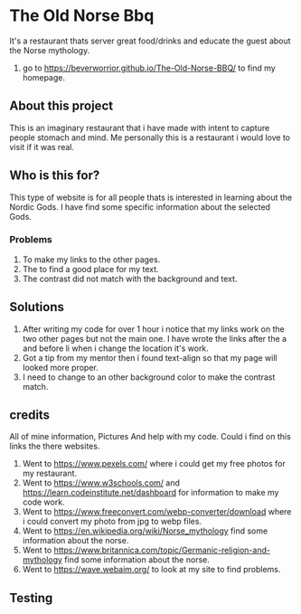 # The Old Norse Bbq
It's a restaurant thats server great food/drinks and educate the guest about the Norse mythology.
1. go to https://beverworrior.github.io/The-Old-Norse-BBQ/ to find my homepage.

## About this project
This is an imaginary restaurant that i have made with intent to capture people stomach and mind.
Me personally this is a restaurant i would love to visit if it was real.

## Who is this for?
This type of website is for all people thats is interested in learning about the Nordic Gods.
I have find some specific information about the selected Gods.

### Problems
1. To make my links to the other pages.
2. The to find a good place for my text.
3. The contrast did not match with the background and text.

## Solutions
1. After writing my code for over 1 hour i notice that my links work on the two other pages but not the main one. I have wrote the links after the a and before li when i change the location it's work.
2. Got a tip from my mentor then i found text-align so that my page will looked more proper.
3. I need to change to an other background color to make the contrast match.


## credits
All of mine information, Pictures And help with my code. Could i find on this links the there websites.
1. Went to https://www.pexels.com/ where i could get my free photos for my restaurant. 
2. Went to https://www.w3schools.com/ and https://learn.codeinstitute.net/dashboard for information to make my code work.
3. Went to https://www.freeconvert.com/webp-converter/download where i could convert my photo from jpg to webp files.
4. Went to https://en.wikipedia.org/wiki/Norse_mythology find some information about the norse.
5. Went to https://www.britannica.com/topic/Germanic-religion-and-mythology find some information about the norse.
6. Went to https://wave.webaim.org/ to look at my site to find problems.

## Testing 
